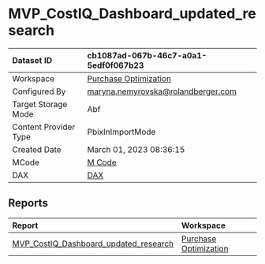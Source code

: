 



# MVP_CostIQ_Dashboard_updated_research

|Dataset ID|cb1087ad-067b-46c7-a0a1-5edf0f067b23|
| :--- | :--- |
|Workspace|[Purchase Optimization](../Workspaces/Purchase-Optimization.md)|
|Configured By|maryna.nemyrovska@rolandberger.com|
|Target Storage Mode|Abf|
|Content Provider Type|PbixInImportMode|
|Created Date|March 01, 2023 08:36:15|
|MCode|[M Code](./MVP_CostIQ_Dashboard_updated_research/mcode.md)|
|DAX|[DAX](./MVP_CostIQ_Dashboard_updated_research/dax.md)|

## Reports

|Report|Workspace|
| :--- | :--- |
|[MVP_CostIQ_Dashboard_updated_research](../Reports/MVP_CostIQ_Dashboard_updated_research.md)|[Purchase Optimization](../Workspaces/Purchase-Optimization.md)|
